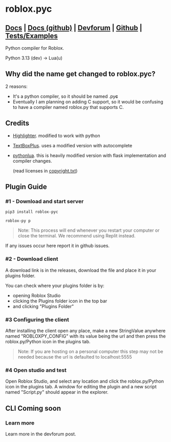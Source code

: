 # roblox.pyc

## [Docs](https://robloxpydocs.vercel.app) | [Docs (github)](https://github.com/AsynchronousAI/robloxpydocs/tree/main) | [Devforum](https://devforum.roblox.com/t/roblox-py-python-luau/2457105?u=dev98799) | [Github](https://github.com/AsynchronousAI/roblox.py) | [Tests/Examples](https://github.com/AsynchronousAI/roblox.py/tree/main/test)
Python compiler for Roblox. 

Python 3.13 (dev) -> Lua(u)

## Why did the name get changed to roblox.pyc?
2 reasons:
- It's a python compiler, so it should be named .py**c**
- Eventually I am planning on adding C support, so it would be confusing to have a compiler named roblox.py that supports C.


## Credits
- [Highlighter](https://github.com/boatbomber/Highlighter). modified to work with python
- [TextBoxPlus](https://github.com/boatbomber/TextBoxPlus). uses a modified version with autocomplete
- [pythonlua](https://github.com/dmitrii-eremin/python-lua). this is heavily modified version with flask implementation and compiler changes.

  (read licenses in [copyright.txt](/COPYRIGHTS.txt))
## Plugin Guide
### #1 - Download and start server
```
pip3 install roblox-pyc
```
```
roblox-py p
```
> Note: This process will end whenever you restart your computer or close the terminal. We recommend using Replit instead.

If any issues occur here report it in github issues.

### #2 - Download client
A download link is in the releases, download the file and place it in your plugins folder. 

You can check where your plugins folder is by:
- opening Roblox Studio
- clicking the Plugins folder icon in the top bar
- and clicking "Plugins Folder"

### #3 Configuring the client
After installing the client open any place, make a new StringValue anywhere named "ROBLOXPY_CONFIG" with its value being the url and then press the roblox.py/Python icon in the plugins tab.

> Note: If you are hosting on a personal computer this step may not be needed because the url is defaulted to localhost:5555

### #4 Open studio and test
Open Roblox Studio, and select any location and click the roblox.py/Python icon in the plugins tab. A window for editing the plugin and a new script named "Script.py" should appear in the explorer.

## CLI Coming soon

### Learn more
Learn more in the devforum post.
